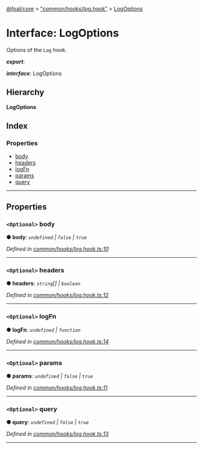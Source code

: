 [@foal/core](../README.md) > ["common/hooks/log.hook"](../modules/_common_hooks_log_hook_.md) > [LogOptions](../interfaces/_common_hooks_log_hook_.logoptions.md)

# Interface: LogOptions

Options of the `Log` hook.

*__export__*: 

*__interface__*: LogOptions

## Hierarchy

**LogOptions**

## Index

### Properties

* [body](_common_hooks_log_hook_.logoptions.md#body)
* [headers](_common_hooks_log_hook_.logoptions.md#headers)
* [logFn](_common_hooks_log_hook_.logoptions.md#logfn)
* [params](_common_hooks_log_hook_.logoptions.md#params)
* [query](_common_hooks_log_hook_.logoptions.md#query)

---

## Properties

<a id="body"></a>

### `<Optional>` body

**● body**: *`undefined` \| `false` \| `true`*

*Defined in [common/hooks/log.hook.ts:10](https://github.com/FoalTS/foal/blob/7934e4d7/packages/core/src/common/hooks/log.hook.ts#L10)*

___
<a id="headers"></a>

### `<Optional>` headers

**● headers**: *`string`[] \| `boolean`*

*Defined in [common/hooks/log.hook.ts:12](https://github.com/FoalTS/foal/blob/7934e4d7/packages/core/src/common/hooks/log.hook.ts#L12)*

___
<a id="logfn"></a>

### `<Optional>` logFn

**● logFn**: *`undefined` \| `function`*

*Defined in [common/hooks/log.hook.ts:14](https://github.com/FoalTS/foal/blob/7934e4d7/packages/core/src/common/hooks/log.hook.ts#L14)*

___
<a id="params"></a>

### `<Optional>` params

**● params**: *`undefined` \| `false` \| `true`*

*Defined in [common/hooks/log.hook.ts:11](https://github.com/FoalTS/foal/blob/7934e4d7/packages/core/src/common/hooks/log.hook.ts#L11)*

___
<a id="query"></a>

### `<Optional>` query

**● query**: *`undefined` \| `false` \| `true`*

*Defined in [common/hooks/log.hook.ts:13](https://github.com/FoalTS/foal/blob/7934e4d7/packages/core/src/common/hooks/log.hook.ts#L13)*

___

